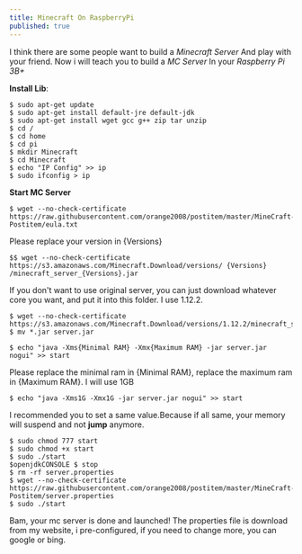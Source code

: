 ```yaml
---
title: Minecraft On RaspberryPi
published: true
---
```


I think there are some people want to build a _Minecraft Server_ And play with your friend.
Now i will teach you to build a _MC Server_ In your _Raspberry Pi 3B+_

**Install Lib**:
```shell
$ sudo apt-get update
$ sudo apt-get install default-jre default-jdk
$ sudo apt-get install wget gcc g++ zip tar unzip
$ cd /
$ cd home
$ cd pi
$ mkdir Minecraft
$ cd Minecraft
$ echo "IP Config" >> ip
$ sudo ifconfig > ip
```

**Start MC Server**

```shell
$ wget --no-check-certificate https://raw.githubusercontent.com/orange2008/postitem/master/MineCraft-Postitem/eula.txt
```

Please replace your version in {Versions}

```shell
$$ wget --no-check-certificate https://s3.amazonaws.com/Minecraft.Download/versions/ {Versions} /minecraft_server_{Versions}.jar
```
If you don't want to use original server, you can just download whatever core you want, and put it into this folder.
I use 1.12.2.

```shell
$ wget --no-check-certificate https://s3.amazonaws.com/Minecraft.Download/versions/1.12.2/minecraft_server_1.12.2.jar
$ mv *.jar server.jar
```

```shell
$ echo "java -Xms{Minimal RAM} -Xmx{Maximum RAM} -jar server.jar nogui" >> start
```
Please replace the minimal ram in {Minimal RAM}, replace the maximum ram in {Maximum RAM}. I will use 1GB

```shell
$ echo "java -Xms1G -Xmx1G -jar server.jar nogui" >> start
```

I recommended you to set a same value.Because if all same, your memory will suspend and not __jump__ anymore.

```shell
$ sudo chmod 777 start
$ sudo chmod +x start
$ sudo ./start
$openjdkCONSOLE $ stop
$ rm -rf server.properties
$ wget --no-check-certificate https://raw.githubusercontent.com/orange2008/postitem/master/MineCraft-Postitem/server.properties
$ sudo ./start
```
Bam, your mc server is done and launched!
The properties file is download from my website, i pre-configured, if you need to change more, you can google or bing.